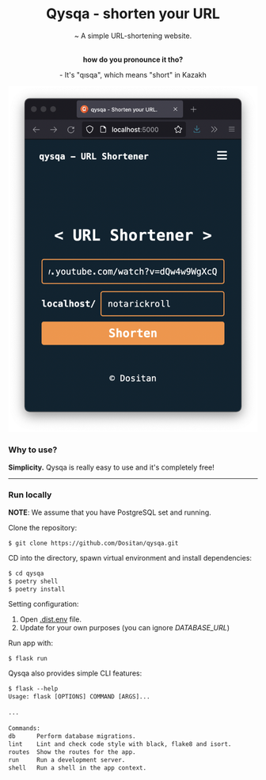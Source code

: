 <div align="center">
    <h1>Qysqa - shorten your URL</h1>
    <p>~ A simple URL-shortening website.</p>
    <br/>
    <strong>how do you pronounce it tho?</strong>
    <p>- It's "qısqa", which means "short" in Kazakh</p>
</div>

![Site demo](app/static/demo.png)

### Why to use?
**Simplicity.** Qysqa is really easy to use and it's completely free!

---

### Run locally
**NOTE**: We assume that you have PostgreSQL set and running.

Clone the repository:

    $ git clone https://github.com/Dositan/qysqa.git

CD into the directory, spawn virtual environment and install dependencies:

    $ cd qysqa
    $ poetry shell
    $ poetry install

Setting configuration:
1. Open [.dist.env](/.dist.env) file.
2. Update for your own purposes (you can ignore *DATABASE_URL*)


Run app with:

    $ flask run

Qysqa also provides simple CLI features:

    $ flask --help
    Usage: flask [OPTIONS] COMMAND [ARGS]...

    ...

    Commands:
    db      Perform database migrations.
    lint    Lint and check code style with black, flake8 and isort.
    routes  Show the routes for the app.
    run     Run a development server.
    shell   Run a shell in the app context.

